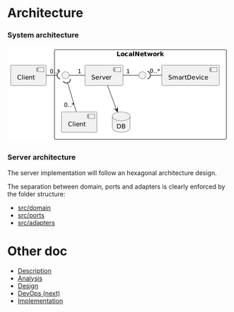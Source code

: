 # Architecture

### System architecture

![System architecture](../diagrams/generated/system-architecture.png)

### Server architecture

The server implementation will follow an hexagonal architecture design.

The separation between domain, ports and adapters is clearly enforced by the folder structure:

- [src/domain](https://github.com/DomoticASW/server/tree/main/src/domain)
- [src/ports](https://github.com/DomoticASW/server/tree/main/src/ports)
- [src/adapters](https://github.com/DomoticASW/server/tree/main/src/adapters)

# Other doc

- [Description](./README.md)
- [Analysis](./01-Analysis.md)
- [Design](./02-Design.md)
- [DevOps (next)](./04-DevOps.md)
- [Implementation](./05-Implementation.md)
